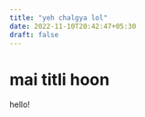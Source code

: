```yaml
---
title: "yeh chalgya lol"
date: 2022-11-10T20:42:47+05:30
draft: false
---
```


# mai titli hoon
hello!